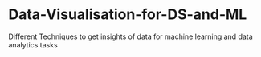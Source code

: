 # Data-Visualisation-for-DS-and-ML
Different Techniques to get insights of data for machine learning and data analytics tasks
